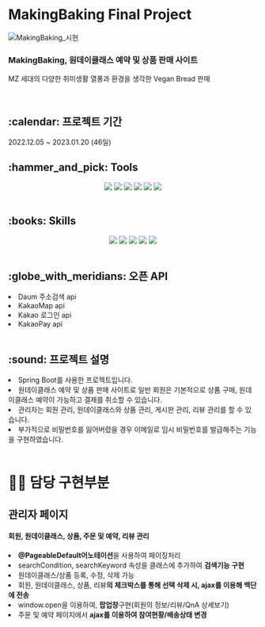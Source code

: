 # MakingBaking Final Project
![MakingBaking_시현](https://user-images.githubusercontent.com/110507639/217481206-18ebfe6f-9c2f-4c5d-a175-4d8c4eeaf679.gif)
<h3>MakingBaking, 원데이클래스 예약 및 상품 판매 사이트</h3>
<p>MZ 세대의 다양한 취미생활 열풍과 환경을 생각한 Vegan Bread 판매</p>
<br>

<h2>:calendar: 프로젝트 기간</h2>
2022.12.05 ~ 2023.01.20 (46일)
<br>

<h2>:hammer_and_pick: Tools</h2>
<div align="center">
	<img src="https://img.shields.io/badge/Spring-6DB33F?style=flat&logo=Spring&logoColor=white"/>
	<img src="https://img.shields.io/badge/MySQL-4479A1?style=flat&logo=MySQL&logoColor=white"/>
	<img src="https://img.shields.io/badge/Visual Studio Code-007ACC?style=flat&logo=Visual Studio Code&logoColor=white"/>
	<img src="https://img.shields.io/badge/GitHub-181717?style=flat&logo=GitHub&logoColor=white"/>
	<img src="https://img.shields.io/badge/Apache Tomcat-F8DC75?style=flat&logo=Apache Tomcat&logoColor=white"/>
	<img src="https://img.shields.io/badge/Thymeleaf-005F0F?style=flat&logo=Thymeleaf&logoColor=white"/>
</div>
<br>

<h2>:books: Skills</h2>
<div align="center">
	<img src="https://img.shields.io/badge/java-007396?style=for-the-badge&logo=java&logoColor=white">
	<img src="https://img.shields.io/badge/HTML5-E34F26?style=flat&logo=HTML5&logoColor=white"/>
	<img src="https://img.shields.io/badge/CSS3-1572B6?style=flat&logo=CSS3&logoColor=white"/>
	<img src="https://img.shields.io/badge/JavaScript-F7DF1E?style=flat&logo=JavaScript&logoColor=white"/>
	<img src="https://img.shields.io/badge/jQuery-0769AD?style=flat&logo=jQuery&logoColor=white"/>
</div>
<br>

<h2>:globe_with_meridians: 오픈 API</h2>
<li>Daum 주소검색 api</li>
<li>KakaoMap api</li>
<li>Kakao 로그인 api</li>
<li>KakaoPay api</li>
<br>

<h2>:sound: 프로젝트 설명</h2>
<li>Spring Boot를 사용한 프로젝트입니다.</li>
<li>원데이클래스 예약 및 상품 판매 사이트로 일반 회원은 기본적으로 상품 구매, 원데이클래스 예약이 가능하고 결제를 취소할 수 있습니다.</li>
<li>관리자는 회원 관리, 원데이클래스와 상품 관리, 게시판 관리, 리뷰 관리를 할 수 있습니다.</li>
<li>부가적으로 비밀번호를 잃어버렸을 경우 이메일로 임시 비밀번호를 발급해주는 기능을 구현하였습니다.</li>
<br>

# 👩‍💻 담당 구현부분
<h2>관리자 페이지</h2>
<h4>회원, 원데이클래스, 상품, 주문 및 예약, 리뷰 관리</h4>
<li><strong>@PageableDefault어노테이션</strong>을 사용하여 페이징처리</li>
<li>searchCondition, searchKeyword 속성을 클래스에 추가하여 <strong>검색기능 구현</strong></li>
<li>원데이클래스/상품 등록, 수정, 삭제 가능</li>
<li>회원, 원데이클래스, 상품, 리뷰<strong>의 체크박스를 통해 선택 삭제 시, ajax를 이용해 백단에 전송</strong></li>
<li>window.open을 이용하여, <strong>팝업창</strong>구현(회원의 정보/리뷰/QnA 상세보기)</li>
<li>주문 및 예약 페이지에서 <strong>ajax를 이용하여 참여현황/배송상태 변경</strong></li>
